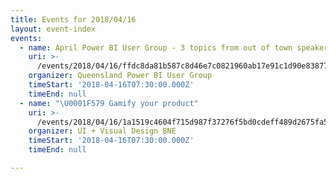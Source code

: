 ```yaml
---
title: Events for 2018/04/16
layout: event-index
events:
  - name: April Power BI User Group - 3 topics from out of town speakers
    uri: >-
      /events/2018/04/16/ffdc8da81b587c8d46e7c0821960ab17e91c1d90e83877cb91d0e398d3ca2f7a
    organizer: Queensland Power BI User Group
    timeStart: '2018-04-16T07:30:00.000Z'
    timeEnd: null
  - name: "\U0001F579 Gamify your product"
    uri: >-
      /events/2018/04/16/1a1519c4604f715d987f37276f5bd0cdeff489d2675fa5b0f4e366112dc3021f
    organizer: UI + Visual Design BNE
    timeStart: '2018-04-16T07:30:00.000Z'
    timeEnd: null

---
```

